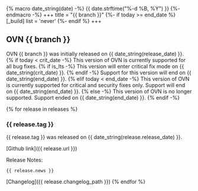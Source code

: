 {% macro date_string(date) -%}
{{ date.strftime("%-d %B, %Y") }}
{%- endmacro -%}
+++
title = "{{ branch }}"
{%- if today >= end_date %}
[_build]
  list = 'never'
{%- endif %}
+++

## OVN {{ branch }} 

OVN {{ branch }} was initially released on {{ date_string(release_date) }}. 
{% if today < crit_date -%}
This version of OVN is currently supported for all bug fixes. 
{% if is_lts -%}
This version will enter critical fix mode on {{ date_string(crit_date) }}. 
{% endif -%}
Support for this version will end on {{ date_string(end_date) }}. 
{% elif today < end_date -%}
This version of OVN is currently supported for critical and security fixes only. 
Support will end on {{ date_string(end_date) }}. 
{% else -%}
This version of OVN is no longer supported. Support ended on {{ date_string(end_date) }}.
{% endif -%}

{% for release in releases %}
### {{ release.tag }}
{{ release.tag }} was released on {{ date_string(release.release_date) }}.

[Github link]({{ release.url }})

Release Notes:
```
{{ release.news }}
```
[Changelog]({{ release.changelog_path }})
{% endfor %}
